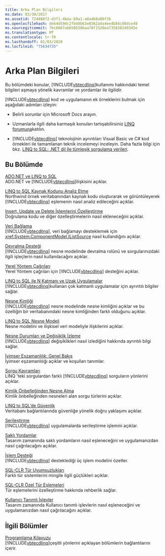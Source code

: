 ```yaml
---
title: Arka Plan Bilgileri
ms.date: 03/30/2017
ms.assetid: 724888f2-d3f1-4bea-b9a1-a0adb8a00f3b
ms.openlocfilehash: deb4d59dc2fb40b63e0362a9a4ee4b84c08dce49
ms.sourcegitcommit: 7bc6887ab658550baa78f1520ea735838249345e
ms.translationtype: MT
ms.contentlocale: tr-TR
ms.lasthandoff: 01/03/2020
ms.locfileid: "75634735"
---
```

# <a name="background-information"></a>Arka Plan Bilgileri
Bu bölümdeki konular, [!INCLUDE[vbtecdlinq](../../../../../../includes/vbtecdlinq-md.md)]kullanımı hakkındaki temel bilgileri aşmaya yönelik kavramlar ve yordamlar ile ilgilidir.  
  
 [!INCLUDE[vbtecdlinq](../../../../../../includes/vbtecdlinq-md.md)] kod ve uygulamanın ek örneklerini bulmak için aşağıdaki adımları izleyin:  
  
- Belirli sorunlar için Microsoft Docs arayın.  
  
- Uzmanlarla ilgili daha karmaşık konuları tartışabilirsiniz [LINQ forumuna](https://go.microsoft.com/fwlink/?LinkId=76488)katılın.  
  
- [!INCLUDE[vbtecdlinq](../../../../../../includes/vbtecdlinq-md.md)] teknolojinin ayrıntıları Visual Basic ve C# kod örnekleri ile tamamlanan teknik incelemeyi inceleyin. Daha fazla bilgi için bkz. [LINQ to SQL: .NET dil Ile tümleşik sorgulama verileri](https://go.microsoft.com/fwlink/?LinkId=93205).  
  
## <a name="in-this-section"></a>Bu Bölümde  
 [ADO.NET ve LINQ to SQL](ado-net-and-linq-to-sql.md)  
 ADO.NET ve [!INCLUDE[vbtecdlinq](../../../../../../includes/vbtecdlinq-md.md)]ilişkisini açıklar.  
  
 [LINQ to SQL Kaynak Kodunu Analiz Etme](analyzing-linq-to-sql-source-code.md)  
 Northwind örnek veritabanından kaynak kodu oluşturarak ve görüntüleyerek [!INCLUDE[vbtecdlinq](../../../../../../includes/vbtecdlinq-md.md)] eşlemenin nasıl analiz edileceğini açıklar.  
  
 [Insert, Update ve Delete İşlemlerini Özelleştirme](customizing-insert-update-and-delete-operations.md)  
 Doğrulama kodu ve diğer özelleştirmelerin nasıl ekleneceğini açıklar.  
  
 [Veri Bağlama](data-binding.md)  
 [!INCLUDE[vbtecdlinq](../../../../../../includes/vbtecdlinq-md.md)], veri bağlamayı desteklemek için <xref:System.ComponentModel.IListSource> nasıl kullandığını açıklar.  
  
 [Devralma Desteği](inheritance-support.md)  
 [!INCLUDE[vbtecdlinq](../../../../../../includes/vbtecdlinq-md.md)] nesne modelinde devralma rolünü ve sorgularınızdaki ilgili işleçlerin nasıl kullanılacağını açıklar.  
  
 [Yerel Yöntem Çağrıları](local-method-calls.md)  
 Yerel Yöntem çağrıları için [!INCLUDE[vbtecdlinq](../../../../../../includes/vbtecdlinq-md.md)] desteğini açıklar.  
  
 [LINQ to SQL ile N Katmanı ve Uzak Uygulamalar](n-tier-and-remote-applications-with-linq-to-sql.md)  
 [!INCLUDE[vbtecdlinq](../../../../../../includes/vbtecdlinq-md.md)]kullanan çok katmanlı uygulamalar için ayrıntılı bilgiler sağlar.  
  
 [Nesne Kimliği](object-identity.md)  
 [!INCLUDE[vbtecdlinq](../../../../../../includes/vbtecdlinq-md.md)] nesne modelinde nesne kimliğini açıklar ve bu özelliğin bir veritabanındaki nesne kimliğinden farklı olduğunu açıklar.  
  
 [LINQ to SQL Nesne Modeli](the-linq-to-sql-object-model.md)  
 Nesne modelini ve ilişkisel veri modeliyle ilişkilerini açıklar.  
  
 [Nesne Durumları ve Değişiklik İzleme](object-states-and-change-tracking.md)  
 [!INCLUDE[vbtecdlinq](../../../../../../includes/vbtecdlinq-md.md)] değişiklikleri nasıl izlediğini hakkında ayrıntılı bilgi sağlar.  
  
 [İyimser Eşzamanlılık: Genel Bakış](optimistic-concurrency-overview.md)  
 İyimser eşzamanlılığı açıklar ve koşulları tanımlar.  
  
 [Sorgu Kavramları](query-concepts.md)  
 LINQ 'teki sorgulardan farklı [!INCLUDE[vbtecdlinq](../../../../../../includes/vbtecdlinq-md.md)] sorguların yönlerini açıklar.  
  
 [Kimlik Önbelleğinden Nesne Alma](retrieving-objects-from-the-identity-cache.md)  
 Kimlik önbelleğinden nesneleri alan sorgu türlerini açıklar.  
  
 [LINQ to SQL’de Güvenlik](security-in-linq-to-sql.md)  
 Veritabanı bağlantılarında güvenliğe yönelik doğru yaklaşımı açıklar.  
  
 [Serileştirme](serialization.md)  
 [!INCLUDE[vbtecdlinq](../../../../../../includes/vbtecdlinq-md.md)] uygulamalarda serileştirme işlemini açıklar.  
  
 [Saklı Yordamlar](stored-procedures.md)  
 Tasarım zamanında saklı yordamların nasıl eşleneceğini ve uygulamanızdan nasıl çağrılacağını açıklar.  
  
 [İşlem Desteği](transaction-support.md)  
 [!INCLUDE[vbtecdlinq](../../../../../../includes/vbtecdlinq-md.md)] desteklediği üç işlem modelini özetler.  
  
 [SQL-CLR Tür Uyumsuzlukları](sql-clr-type-mismatches.md)  
 Farklı tür sistemlerini mingile ilgili güçlükleri açıklar.  
  
 [SQL-CLR Özel Tür Eşlemeleri](sql-clr-custom-type-mappings.md)  
 Tür eşlemelerini özelleştirme hakkında rehberlik sağlar.  
  
 [Kullanıcı Tanımlı İşlevler](user-defined-functions.md)  
 Tasarım zamanında Kullanıcı tanımlı işlevlerin nasıl eşleneceğini ve uygulamanızdan nasıl çağrılacağını açıklar.  
  
## <a name="related-sections"></a>İlgili Bölümler  
 [Programlama Kılavuzu](programming-guide.md)  
 [!INCLUDE[vbtecdlinq](../../../../../../includes/vbtecdlinq-md.md)]çeşitli yönlerini açıklayan bölümlerin bağlantılarını içerir.
